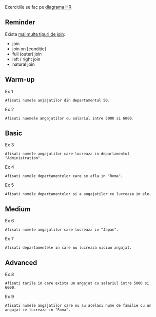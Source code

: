 Exercitiile se fac pe [diagrama HR](https://github.com/PVDoriginal/TutoriatBD2025/blob/Sapt-1/Diagrama%20HR/diagrama_HR.pdf).

## Reminder

Exista [mai multe tipuri de join](https://www.oracletutorial.com/oracle-basics/oracle-joins/): 
- join 
- join on [conditie]
- full (outer) join 
- left / right join
- natural join

## Warm-up

Ex 1
```
Afisati numele anjajatilor din departamentul 50. 
```

Ex 2
```
Afisati nuemele angajatilor cu salariul intre 5000 si 6000.
```

## Basic

Ex 3
```
Afisati numele angajatilor care lucreaza in departamentul "Administration".
```

Ex 4
```
Afisati numele departamentelor care se afla in "Roma".
```

Ex 5
```
Afisati numele departamentelor si a angajatilor ce lucreaza in ele. 
```

## Medium 

Ex 6
```
Afisati numele angajatilor care lucreaza in "Japan". 
```

Ex 7
```
Afisati departamentele in care nu lucreaza niciun angajat. 
```

## Advanced

Ex 8 
```
Afisati tarile in care exista un angajat cu salariul intre 5000 si 6000.
```

Ex 9 
```
Afisati numele angajatilor care nu au acelasi nume de familie cu un angajat ce lucreaza in "Roma".
```

